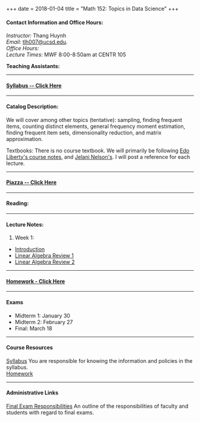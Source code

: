 +++
date = 2018-01-04
title = "Math 152: Topics in Data Science"
+++

#### Contact Information and Office Hours:  

*Instructor:* Thang Huynh  
*Email:* [tlh007@ucsd.edu][email].    
*Office Hours:*   
*Lecture Times:* 	MWF	8:00-8:50am at CENTR 105

[email]: mailto:tlh007@ucsd.edu

**Teaching Assistants:**   

--- 

#### [Syllabus -- Click Here](https://www.thanghuynh.io/teaching/math152_winter19/syllabus)

---
#### Catalog Description: 
We will cover among other topics (tentative): sampling, finding frequent items, counting distinct elements, general frequency moment estimation, finding frequent item sets, dimensionality reduction, and matrix approximation.

Textbooks: There is no course textbook. We will primarily be following [Edo Liberty's course notes](https://edoliberty.github.io/datamining2013a.html), and [Jelani Nelson's](https://www.sketchingbigdata.org/). I will post a reference for each lecture.


--- 
#### [Piazza -- Click Here](https://www.piazza.com/ucsd/winter2019/math152)

---
#### Reading:

---
#### Lecture Notes:   

1. Week 1:
  * [Introduction](https://www.thanghuynh.io/teaching/math152_winter19/Math152_Intro.pdf)
  * [Linear Algebra Review 1](https://www.thanghuynh.io/teaching/math152_winter19/Math152_Lecture1.pdf)
  * [Linear Algebra Review 2](https://www.thanghuynh.io/teaching/math152_winter19/Math152_Lecture2.pdf)

---

#### [Homework - Click Here](https://www.thanghuynh.io/teaching/math152_winter19/homework/)

---   

#### Exams

  * Midterm 1: January 30
  * Midterm 2: February 27
  * Final: March 18

---  

#### Course Resources

[Syllabus](https://www.thanghuynh.io/teaching/math152_winter19/syllabus) You are responsible for knowing the information and policies in the syllabus.  
[Homework](https://www.thanghuynh.io/teaching/math152_winter19/homework/)


---  

#### Administrative Links  
[Final Exam Responsibilities](http://blink.ucsd.edu/Blink/External/Topics/How_To/0,1260,17998,00.html) An outline of the responsibilities of faculty and students
with regard to final exams.


